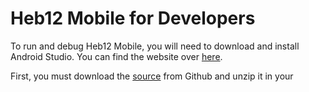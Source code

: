 # Heb12 Mobile for Developers
To run and debug Heb12 Mobile, you will need to download and install Android Studio. You can find the website over [here](https://developer.android.com/studio/).

First, you must download the [source](https://github.com/heb12/heb12-mobile/archive/master.zip) from Github and unzip it in your 

